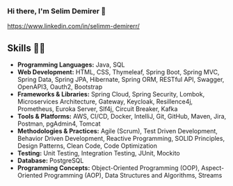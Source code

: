 ### Hi there, I'm Selim Demirer 👋

https://www.linkedin.com/in/selimm-demirerr/

## Skills 👨‍💻
- **Programming Languages:** Java, SQL
- **Web Development:** HTML, CSS, Thymeleaf, Spring Boot, Spring MVC, Spring Data, Spring JPA, Hibernate, Spring ORM, RESTful API, Swagger, OpenAPI3, Oauth2, Bootstrap
- **Frameworks & Libraries:** Spring Cloud, Spring Security, Lombok, Microservices Architecture, Gateway, Keycloak, Resillence4j, Prometheus, Euroka Server, Slf4j, Circuit Breaker, Kafka
- **Tools & Platforms:** AWS, CI/CD, Docker, IntelliJ, Git, GitHub, Maven, Jira, Postman, pgAdmin4, Tomcat
- **Methodologies & Practices:** Agile (Scrum), Test Driven Development, Behavior Driven Development, Reactive Programming, SOLID Principles, Design Patterns, Clean Code, Code Optimization
- **Testing:** Unit Testing, Integration Testing, JUnit, Mockito
- **Database:** PostgreSQL
- **Programming Concepts:** Object-Oriented Programming (OOP), Aspect-Oriented Programming (AOP), Data Structures and Algorithms, Streams


<!--
**selimdemirer/selimdemirer** is a ✨ _special_ ✨ repository because its `README.md` (this file) appears on your GitHub profile.

Here are some ideas to get you started:

- 🔭 I’m currently working on Java and Spring Framework
- 🌱 I’m currently learning Docker, Amazon Web Services (AWS), CircleCI
- 👯 I’m looking to collaborate on ...
- 🤔 I’m looking for help with ...
- 💬 Ask me about ...
- 📫 How to reach me: ...
- 😄 Pronouns: ...
- ⚡ Fun fact: ...
-->
